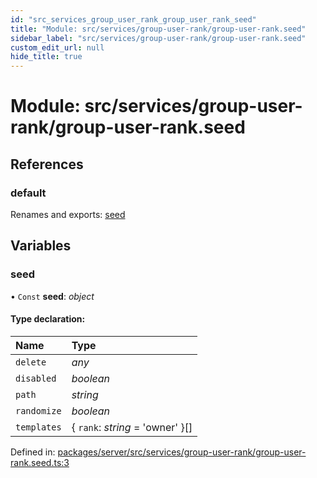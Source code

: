 ```yaml
---
id: "src_services_group_user_rank_group_user_rank_seed"
title: "Module: src/services/group-user-rank/group-user-rank.seed"
sidebar_label: "src/services/group-user-rank/group-user-rank.seed"
custom_edit_url: null
hide_title: true
---
```


# Module: src/services/group-user-rank/group-user-rank.seed

## References

### default

Renames and exports: [seed](src_services_group_user_rank_group_user_rank_seed.md#seed)

## Variables

### seed

• `Const` **seed**: *object*

#### Type declaration:

Name | Type |
:------ | :------ |
`delete` | *any* |
`disabled` | *boolean* |
`path` | *string* |
`randomize` | *boolean* |
`templates` | { `rank`: *string* = 'owner' }[] |

Defined in: [packages/server/src/services/group-user-rank/group-user-rank.seed.ts:3](https://github.com/xr3ngine/xr3ngine/blob/66a84a950/packages/server/src/services/group-user-rank/group-user-rank.seed.ts#L3)

